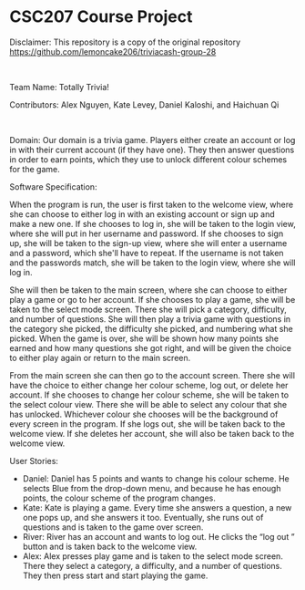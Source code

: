 
# CSC207 Course Project
Disclaimer: This repository is a copy of the original repository https://github.com/lemoncake206/triviacash-group-28

<br /> 

Team Name: Totally Trivia!

Contributors: Alex Nguyen, Kate Levey, Daniel Kaloshi, and Haichuan Qi

<br /> 

Domain: Our domain is a trivia game. Players either create an account or log in with their current account (if they have one). They then answer questions in order to earn points, which they use to unlock different colour schemes for the game.

Software Specification:

When the program is run, the user is first taken to the welcome view, where she can choose to either log in with an existing account or sign up and make a new one. If she chooses to log in, she will be taken to the login view, where she will put in her username and password. If she chooses to sign up, she will be taken to the sign-up view, where she will enter a username and a password, which she'll have to repeat. If the username is not taken and the passwords match, she will be taken to the login view, where she will log in.

She will then be taken to the main screen, where she can choose to either play a game or go to her account. If she chooses to play a game, she will be taken to the select mode screen. There she will pick a category, difficulty, and number of questions. She will then play a trivia game with questions in the category she picked, the difficulty she picked, and numbering what she picked. When the game is over, she will be shown how many points she earned and how many questions she got right, and will be given the choice to either play again or return to the main screen.

From the main screen she can then go to the account screen. There she will have the choice to either change her colour scheme, log out, or delete her account. If she chooses to change her colour scheme, she will be taken to the select colour view. There she will be able to select any colour that she has unlocked. Whichever colour she chooses will be the background of every screen in the program. If she logs out, she will be taken back to the welcome view. If she deletes her account, she will also be taken back to the welcome view.

User Stories:
- Daniel: Daniel has 5 points and wants to change his colour scheme. He selects Blue from the drop-down menu, and because he has enough points, the colour scheme of the program changes. 
- Kate: Kate is playing a game. Every time she answers a question, a new one pops up, and she answers it too. Eventually, she runs out of questions and is taken to the game over screen. 
- River: River has an account and wants to log out. He clicks the “log out ” button and is taken back to the welcome view. 
- Alex: Alex presses play game and is taken to the select mode screen. There they select a category, a difficulty, and a number of questions. They then press start and start playing the game.
